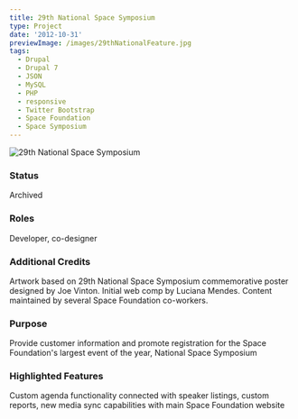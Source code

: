 ```yaml
---
title: 29th National Space Symposium
type: Project
date: '2012-10-31'
previewImage: /images/29thNationalFeature.jpg
tags:
  - Drupal
  - Drupal 7
  - JSON
  - MySQL
  - PHP
  - responsive
  - Twitter Bootstrap
  - Space Foundation
  - Space Symposium
---
```

![29th National Space Symposium](/images/29thNationalTopImage.jpg)

### Status

Archived

### Roles

Developer, co-designer

### Additional Credits

Artwork based on 29th National Space Symposium commemorative poster designed by Joe Vinton. Initial web comp by Luciana Mendes. Content maintained by several Space Foundation co-workers.

### Purpose

Provide customer information and promote registration for the Space Foundation's largest event of the year, National Space Symposium

### Highlighted Features

Custom agenda functionality connected with speaker listings, custom reports, new media sync capabilities with main Space Foundation website